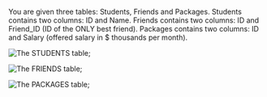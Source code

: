 You are given three tables: Students, Friends and Packages. Students contains two columns: ID and Name. Friends contains two columns: ID and Friend_ID (ID of the ONLY best friend). Packages contains two columns: ID and Salary (offered salary in $ thousands per month).

![The STUDENTS table](https://s3.amazonaws.com/hr-challenge-images/12895/1443820186-2a9b4939a8-1.png);

![The FRIENDS table](https://s3.amazonaws.com/hr-challenge-images/12895/1443820186-2a9b4939a8-1.png);

![The PACKAGES table](https://s3.amazonaws.com/hr-challenge-images/12895/1443820186-2a9b4939a8-1.png);
